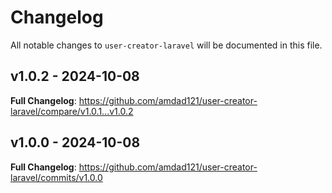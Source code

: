 # Changelog

All notable changes to `user-creator-laravel` will be documented in this file.

## v1.0.2 - 2024-10-08

**Full Changelog**: https://github.com/amdad121/user-creator-laravel/compare/v1.0.1...v1.0.2

## v1.0.0 - 2024-10-08

**Full Changelog**: https://github.com/amdad121/user-creator-laravel/commits/v1.0.0
